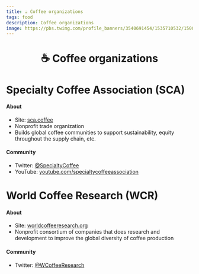 ```yaml
---
title: ☕️ Coffee organizations
tags: food
description: Coffee organizations
image: https://pbs.twimg.com/profile_banners/3540691454/1535710532/1500x500
---
```


<h1 style="text-align: center;">☕️ Coffee organizations</h1>

# Specialty Coffee Association (SCA)

#### About

- Site: [sca.coffee](https://sca.coffee)
- Nonprofit trade organization
- Builds global coffee communities to support sustainability, equity throughout the supply chain, etc.

#### Community

- Twitter: [@SpecialtyCoffee](https://twitter.com/SpecialtyCoffee)
- YouTube: [youtube.com/specialtycoffeeassociation](https://www.youtube.com/specialtycoffeeassociation)

# World Coffee Research (WCR)

#### About

- Site: [worldcoffeeresearch.org](https://worldcoffeeresearch.org/)
- Nonprofit consortium of companies that does research and development to improve the global diversity of coffee production


#### Community

- Twitter: [@WCoffeeResearch](https://twitter.com/WCoffeeResearch)
